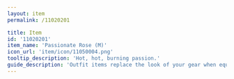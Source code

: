 ```yaml
---
layout: item
permalink: /11020201

title: Item
id: '11020201'
item_name: 'Passionate Rose (M)'
icon_url: 'item/icon/11050004.png'
tooltip_description: 'Hot, hot, burning passion.'
guide_description: 'Outfit items replace the look of your gear when equipped.'
---
```

